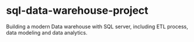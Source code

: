 # sql-data-warehouse-project
Building a modern Data warehouse with SQL server, including ETL process, data modeling and data analytics.

